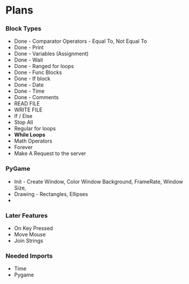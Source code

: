 # Plans

### Block Types

- Done - Comparator Operators - Equal To, Not Equal To
- Done - Print
- Done - Variables (Assignment)
- Done - Wait
- Done - Ranged for loops
- Done - Func Blocks
- Done - If block
- Done - Date
- Done - Time
- Done - Comments
- READ FILE
- WRITE FILE 
- If / Else
- Stop All
- Regular for loops
- **While Loops**
- Math Operators
- Forever
- Make A Request to the server

### PyGame
- Init - Create Window, Color Window Background, FrameRate, Window Size,
- Drawing - Rectangles, Ellipses
- 

### Later Features
- On Key Pressed
- Move Mouse
- Join Strings

### Needed Imports
- Time
- Pygame
